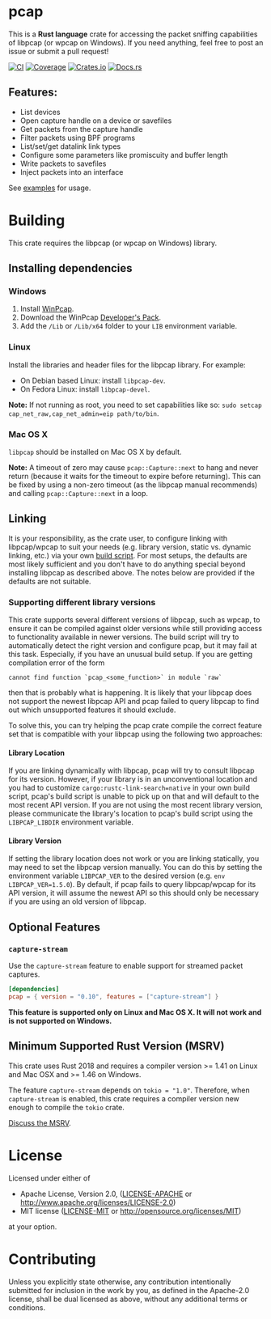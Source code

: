 # pcap

This is a **Rust language** crate for accessing the packet sniffing capabilities of libpcap (or wpcap on Windows). If you need anything, feel free to post an issue or submit a pull request!

[![CI](https://github.com/rust-pcap/pcap/workflows/CI/badge.svg)](https://github.com/rust-pcap/pcap/actions/workflows/ci.yml)
[![Coverage](https://rust-pcap.github.io/pcap/badges/flat.svg)](https://rust-pcap.github.io/pcap/index.html)
[![Crates.io](https://img.shields.io/crates/v/pcap.svg)](https://crates.io/crates/pcap)
[![Docs.rs](https://docs.rs/pcap/badge.svg)](https://docs.rs/pcap)

## Features:

* List devices
* Open capture handle on a device or savefiles
* Get packets from the capture handle
* Filter packets using BPF programs
* List/set/get datalink link types
* Configure some parameters like promiscuity and buffer length
* Write packets to savefiles
* Inject packets into an interface

See [examples](examples) for usage.

# Building

This crate requires the libpcap (or wpcap on Windows) library.

## Installing dependencies

### Windows

1. Install [WinPcap](http://www.winpcap.org/install/default.htm).
2. Download the WinPcap [Developer's Pack](https://www.winpcap.org/devel.htm).
3. Add the `/Lib` or `/Lib/x64` folder to your `LIB` environment variable.

### Linux

Install the libraries and header files for the libpcap library. For example:

- On Debian based Linux: install `libpcap-dev`.
- On Fedora Linux: install `libpcap-devel`.

**Note:** If not running as root, you need to set capabilities like so: `sudo setcap cap_net_raw,cap_net_admin=eip path/to/bin`.

### Mac OS X

`libpcap` should be installed on Mac OS X by default.

**Note:** A timeout of zero may cause ```pcap::Capture::next``` to hang and never return (because it waits for the timeout to expire before returning). This can be fixed by using a non-zero timeout (as the libpcap manual recommends) and calling ```pcap::Capture::next``` in a loop.

## Linking

It is your responsibility, as the crate user, to configure linking with libpcap/wpcap to suit your needs (e.g. library version, static vs. dynamic linking, etc.) via your own [build script](https://doc.rust-lang.org/cargo/reference/build-scripts.html). For most setups, the defaults are most likely sufficient and you don't have to do anything special beyond installing libpcap as described above. The notes below are provided if the defaults are not suitable.

### Supporting different library versions

This crate supports several different versions of libpcap, such as wpcap, to ensure it can be compiled against older versions while still providing access to functionality available in newer versions. The build script will try to automatically detect the right version and configure pcap, but it may fail at this task. Especially, if you have an unusual build setup. If you are getting compilation error of the form
``` text
cannot find function `pcap_<some_function>` in module `raw`
```
then that is probably what is happening. It is likely that your libpcap does not support the newest libpcap API and pcap failed to query libpcap to find out which unsupported features it should exclude.

To solve this, you can try helping the pcap crate compile the correct feature set that is compatible with your libpcap using the following two approaches:

#### Library Location

If you are linking dynamically with libpcap, pcap will try to consult libpcap for its version. However, if your library is in an unconventional location and you had to customize `cargo:rustc-link-search=native` in your own build script, pcap's build script is unable to pick up on that and will default to the most recent API version. If you are not using the most recent library version, please communicate the library's location to pcap's build script using the `LIBPCAP_LIBDIR` environment variable.

#### Library Version

If setting the library location does not work or you are linking statically, you may need to set the libpcap version manually. You can do this by setting the environment variable `LIBPCAP_VER` to the desired version (e.g. `env LIBPCAP_VER=1.5.0`). By default, if pcap fails to query libpcap/wpcap for its API version, it will assume the newest API so this should only be necessary if you are using an old version of libpcap.

## Optional Features

### `capture-stream`

Use the `capture-stream` feature to enable support for streamed packet captures.

```toml
[dependencies]
pcap = { version = "0.10", features = ["capture-stream"] }
```

**This feature is supported only on Linux and Mac OS X. It will not work and is not supported on Windows.**

## Minimum Supported Rust Version (MSRV)

This crate uses Rust 2018 and requires a compiler version >= 1.41 on Linux and Mac OSX and >= 1.46 on Windows.

The feature `capture-stream` depends on `tokio = "1.0"`. Therefore, when `capture-stream` is enabled, this crate requires a compiler version new enough to compile the `tokio` crate.

[Discuss the MSRV](https://github.com/rust-pcap/pcap/discussions/240).

# License

Licensed under either of

 * Apache License, Version 2.0, ([LICENSE-APACHE](LICENSE-APACHE) or http://www.apache.org/licenses/LICENSE-2.0)
 * MIT license ([LICENSE-MIT](LICENSE-MIT) or http://opensource.org/licenses/MIT)

at your option.

# Contributing

Unless you explicitly state otherwise, any contribution intentionally submitted for inclusion in the work by you, as defined in the Apache-2.0 license, shall be dual licensed as above, without any additional terms or conditions.

